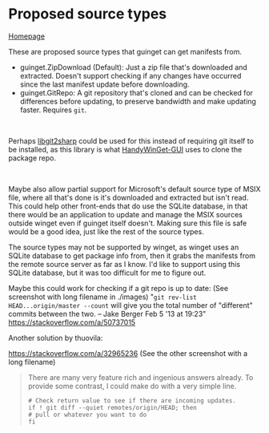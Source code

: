 # Proposed source types

[Homepage](https://drew-naylor.com/guinget)

These are proposed source types that guinget can get manifests from.

- guinget.ZipDownload (Default): Just a zip file that's downloaded and extracted. Doesn't support checking if any changes have occurred since the last manifest update before downloading.
- guinget.GitRepo: A git repository that's cloned and can be checked for differences before updating, to preserve bandwidth and make updating faster. Requires `git`.

<br>

Perhaps [libgit2sharp](https://github.com/libgit2/libgit2sharp/) could be used for this instead of requiring git itself to be installed, as this library is what [HandyWinGet-GUI](https://github.com/HandyOrg/HandyWinGet-GUI) uses to clone the package repo.

<br>

Maybe also allow partial support for Microsoft's default source type of MSIX file, where all that's done is it's downloaded and extracted but isn't read. This could help other front-ends that do use the SQLite database, in that there would be an application to update and manage the MSIX sources outside winget even if guinget itself doesn't.
Making sure this file is safe would be a good idea, just like the rest of the source types.

The source types may not be supported by winget, as winget uses an SQLite database to get package info from, then it grabs the manifests from the remote source server as far as I know.
I'd like to support using this SQLite database, but it was too difficult for me to figure out.

Maybe this could work for checking if a git repo is up to date:
(See screenshot with long filename in ./images)
"`git rev-list HEAD...origin/master --count` will give you the total number of "different" commits between the two. – Jake Berger Feb 5 '13 at 19:23"
https://stackoverflow.com/a/50737015

Another solution by thuovila:

https://stackoverflow.com/a/32965236
(See the other screenshot with a long filename)
>There are many very feature rich and ingenious answers already. To provide some contrast, I could make do with a very simple line.
>
>```
># Check return value to see if there are incoming updates.
>if ! git diff --quiet remotes/origin/HEAD; then
> # pull or whatever you want to do
>fi
>```

